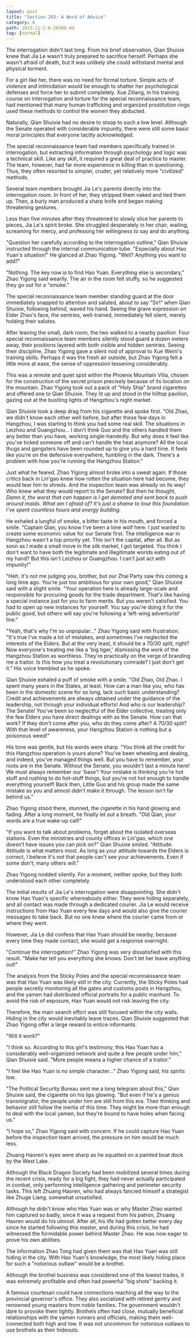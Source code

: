```yaml
---
layout: post
title: "Section 203: A Word of Advice"
category: 6
path: 2013-11-2-6-20300.md
tag: [normal]
---
```


The interrogation didn't last long. From his brief observation, Qian Shuixie knew that Jia Le wasn't truly prepared to sacrifice herself. Perhaps she wasn't afraid of death, but it was unlikely she could withstand mental and physical torment.

For a girl like her, there was no need for formal torture. Simple acts of violence and intimidation would be enough to shatter her psychological defenses and force her to submit completely. Xue Ziliang, in his training course on interrogation and torture for the special reconnaissance team, had mentioned that many human trafficking and organized prostitution rings used these methods to control the women they abducted.

Naturally, Qian Shuixie had no desire to stoop to such a low level. Although the Senate operated with considerable impunity, there were still some basic moral principles that everyone tacitly acknowledged.

The special reconnaissance team had members specifically trained in interrogation, but extracting information through psychology and logic was a technical skill. Like any skill, it required a great deal of practice to master. The team, however, had far more experience in killing than in questioning. Thus, they often resorted to simpler, cruder, yet relatively more "civilized" methods.

Several team members brought Jia Le's parents directly into the interrogation room. In front of her, they stripped them naked and tied them up. Then, a burly man produced a sharp knife and began making threatening gestures.

Less than five minutes after they threatened to slowly slice her parents to pieces, Jia Le's spirit broke. She struggled desperately in her chair, wailing, screaming for mercy, and professing her willingness to say and do anything.

"Question her carefully according to the interrogation outline," Qian Shuixie instructed through the internal communication tube. "Especially about Hao Yuan's situation!" He glanced at Zhao Yigong. "Well? Anything you want to add?"

"Nothing. The key now is to find Hao Yuan. Everything else is secondary," Zhao Yigong said wearily. The air in the room felt stuffy, so he suggested they go out for a "smoke."

The special reconnaissance team member standing guard at the door immediately snapped to attention and saluted, about to say "Sir!" when Qian Shuixie, following behind, waved his hand. Seeing the grave expression on Elder Zhao's face, the sentries, well-trained, immediately fell silent, merely holding their salutes.

After leaving the small, dark room, the two walked to a nearby pavilion. Four special reconnaissance team members silently stood guard a dozen meters away, their positions layered with both visible and hidden sentries. Seeing their discipline, Zhao Yigong gave a silent nod of approval to Xue Weini's training skills. Perhaps it was the fresh air outside, but Zhao Yigong felt a little more at ease, the sense of oppression lessening considerably.

This was a remote and quiet spot within the Phoenix Mountain Villa, chosen for the construction of the secret prison precisely because of its location on the mountain. Zhao Yigong took out a pack of "Holy Ship" brand cigarettes and offered one to Qian Shuixie. They lit up and stood in the hilltop pavilion, gazing out at the bustling lights of Hangzhou's night market.

Qian Shuixie took a deep drag from his cigarette and spoke first. "Old Zhao, we didn't know each other well before, but after these few days in Hangzhou, I was starting to think you had some real skill. The situations in Leizhou and Guangzhou... I don't think Guo and the others handled them any better than you have, working single-handedly. But why does it feel like you've ticked someone off and can't handle the heat anymore? All the local thugs and gangsters have been rounded up to give you a hard time. It feels like you're on the defensive everywhere, fumbling in the dark. There's a problem with how you're running the Hangzhou Station."

Just what he feared. Zhao Yigong almost broke into a sweat again. If those critics back in Lin'gao knew how rotten the situation here had become, they would tear him to shreds. And the inspection team was already on its way! Who knew what they would report to the Senate? But then he thought, *Damn it, the worst that can happen is I get demoted and sent back to push around maids. What am I afraid of? It's just a shame to lose this foundation I've spent countless hours and energy building.*

He exhaled a lungful of smoke, a bitter taste in his mouth, and forced a smile. "Captain Qian, you know I've been a lone wolf here. I just wanted to create some economic value for our Senate first. The intelligence war in Hangzhou wasn't a top priority yet. This isn't the capital, after all. But as soon as I made a small move in the silk market, I got targeted. You think I don't want to have both the legitimate and illegitimate worlds eating out of my hand? But this isn't Leizhou or Guangzhou. I can't just act with impunity!"

"Heh, it's not me judging you, brother, but our Zhai Party saw this coming a long time ago. You're just too ambitious for your own good," Qian Shuixie said with a slight smile. "Your operation here is already large-scale and responsible for procuring goods for the trade department. That's like having a special instance just for you to farm merits. But you weren't satisfied. You had to open up new instances for yourself. You say you're doing it for the public good, but others will say you're following a 'left-wing adventurist' line."

"Yeah, that's why I'm so unpopular..." Zhao Yigong said with frustration. "It's true I've made a lot of mistakes, and sometimes I've neglected the interests of the Elders. But at the very least, it should be a 70/30 split, right? Now everyone's treating me like a 'big tiger,' dismissing the work of the Hangzhou Station as worthless. They're practically on the verge of branding me a traitor. Is this how you treat a revolutionary comrade? I just don't get it." His voice trembled as he spoke.

Qian Shuixie exhaled a puff of smoke with a smile. "Old Zhao, Old Zhao. I spent many years in the States, at least. How can a man like you, who has been in the domestic scene for so long, lack such basic understanding? Credit and achievements are always obtained under the guidance of the leadership, not through your individual efforts! And who is our leadership? The Senate! You've been so neglectful of the Elder collective, treating only the few Elders you have direct dealings with as the Senate. How can that work? If they don't come after you, who do they come after? A 70/30 split? With that level of awareness, your Hangzhou Station is nothing but a poisonous weed!"

His tone was gentle, but his words were sharp. "You think all the credit for this Hangzhou operation is yours alone? You've been wheeling and dealing, and indeed, you've managed things well. But you have to remember, your roots are in the Senate. Without the Senate, you wouldn't last a minute here! We must always remember our 'base'! Your mistake is thinking you're hot stuff and rushing to do hot-stuff things, but you're not hot enough to handle everything yourself! Back then, Little Guo and his group made the same mistake as you and almost didn't make it through. The lesson isn't far behind us."

Zhao Yigong stood there, stunned, the cigarette in his hand glowing and fading. After a long moment, he finally let out a breath. "Old Qian, your words are a true wake-up call!"

"If you want to talk about problems, forget about the isolated overseas stations. Even the ministries and county offices in Lin'gao, which one doesn't have issues you can pick on?" Qian Shuixie smiled. "Attitude. Attitude is what matters most. As long as your attitude towards the Elders is correct, I believe it's not that people can't see your achievements. Even if some don't, many others will."

Zhao Yigong nodded silently. For a moment, neither spoke, but they both understood each other completely.

The initial results of Jia Le's interrogation were disappointing. She didn't know Hao Yuan's specific whereabouts either. They were hiding separately, and all contact was made through a dedicated courier. Jia Le would receive instructions from Hao Yuan every few days and would also give the courier messages to take back. But no one knew where the courier came from or where they went.

However, Jia Le did confess that Hao Yuan should be nearby, because every time they made contact, she would get a response overnight.

"Continue the interrogation!" Zhao Yigong was very dissatisfied with this result. "Make her tell you everything she knows. Don't let her leave anything out!"

The analysis from the Sticky Poles and the special reconnaissance team was that Hao Yuan was likely still in the city. Currently, the Sticky Poles had people secretly monitoring all the gates and customs posts in Hangzhou, and the yamen had distributed official portraits for a public manhunt. To avoid the risk of exposure, Hao Yuan would not risk leaving the city.

Therefore, the main search effort was still focused within the city walls. Hiding in the city would inevitably leave traces. Qian Shuixie suggested that Zhao Yigong offer a large reward to entice informants.

"Will it work?"

"I think so. According to this girl's testimony, this Hao Yuan has a considerably well-organized network and quite a few people under him," Qian Shuixie said. "More people means a higher chance of a traitor."

"I feel like Hao Yuan is no simple character..." Zhao Yigong said, his spirits low.

"The Political Security Bureau sent me a long telegram about this," Qian Shuixie said, the cigarette on his lips glowing. "But even if he's a genius transmigrator, the people under him are still from this era. Their thinking and behavior still follow the inertia of this time. They might be more than enough to deal with the local yamen, but they're bound to have holes when facing us."

"I hope so," Zhao Yigong said with concern. If he could capture Hao Yuan before the inspection team arrived, the pressure on him would be much less.

Zhuang Haoren's eyes were sharp as he squatted on a painted boat dock by the West Lake.

Although the Black Dragon Society had been mobilized several times during the recent crisis, ready for a big fight, they had never actually participated in combat, only performing intelligence gathering and perimeter security tasks. This left Zhuang Haoren, who had always fancied himself a strategist like Zhuge Liang, somewhat unsatisfied.

Although he didn't know who Hao Yuan was or why Master Zhao wanted him captured so badly, since it was a request from his patron, Zhuang Haoren would do his utmost. After all, his life had gotten better every day since he started following this master, and during this crisis, he had witnessed the formidable power behind Master Zhao. He was now eager to prove his own abilities.

The information Zhao Tong had given them was that Hao Yuan was still hiding in the city. With Hao Yuan's knowledge, the most likely hiding place for such a "notorious outlaw" would be a brothel.

Although the brothel business was considered one of the lowest trades, it was extremely profitable and often had powerful "big shots" backing it.

A famous courtesan could have connections reaching all the way to the provincial governor's office. They also socialized with retired gentry and renowned young masters from noble families. The government wouldn't dare to provoke them lightly. Brothels often had close, mutually beneficial relationships with the yamen runners and officials, making them well-connected both high and low. It was not uncommon for notorious outlaws to use brothels as their hideouts.